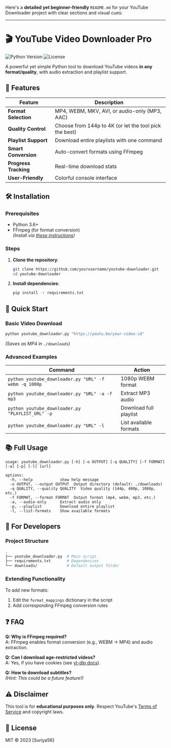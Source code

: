 Here's a **detailed yet beginner-friendly** `README.md` for your YouTube Downloader project with clear sections and visual cues:

---

# 🎬 YouTube Video Downloader Pro

![Python Version](https://img.shields.io/badge/python-3.6%2B-blue)
![License](https://img.shields.io/badge/license-MIT-green)

A powerful yet simple Python tool to download YouTube videos **in any format/quality**, with audio extraction and playlist support.

## 🌟 Features

| Feature | Description |
|---------|-------------|
| **Format Selection** | MP4, WEBM, MKV, AVI, or audio-only (MP3, AAC) |
| **Quality Control** | Choose from 144p to 4K (or let the tool pick the best) |
| **Playlist Support** | Download entire playlists with one command |
| **Smart Conversion** | Auto-convert formats using FFmpeg |
| **Progress Tracking** | Real-time download stats |
| **User-Friendly** | Colorful console interface |

## 🛠️ Installation

### Prerequisites
- Python 3.6+
- FFmpeg (for format conversion)  
  *(Install via [these instructions](https://ffmpeg.org/download.html))*

### Steps
1. **Clone the repository**:
   ```bash
   git clone https://github.com/yourusername/youtube-downloader.git
   cd youtube-downloader
   ```

2. **Install dependencies**:
   ```bash
   pip install -r requirements.txt
   ```

## 🚀 Quick Start

### Basic Video Download
```bash
python youtube_downloader.py "https://youtu.be/your-video-id"
```
*(Saves as MP4 in `./downloads`)*

### Advanced Examples
| Command | Action |
|---------|--------|
| `python youtube_downloader.py "URL" -f webm -q 1080p` | 1080p WEBM format |
| `python youtube_downloader.py "URL" -a -f mp3` | Extract MP3 audio |
| `python youtube_downloader.py "PLAYLIST_URL" -p` | Download full playlist |
| `python youtube_downloader.py "URL" -l` | List available formats |

## 📚 Full Usage
```text
usage: youtube_downloader.py [-h] [-o OUTPUT] [-q QUALITY] [-f FORMAT] [-a] [-p] [-l] [url]

options:
  -h, --help            show help message
  -o OUTPUT, --output OUTPUT  Output directory (default: ./downloads)
  -q QUALITY, --quality QUALITY  Video quality (144p, 480p, 1080p, etc.)
  -f FORMAT, --format FORMAT  Output format (mp4, webm, mp3, etc.)
  -a, --audio-only      Extract audio only
  -p, --playlist        Download entire playlist
  -l, --list-formats    Show available formats
```

## 🧰 For Developers

### Project Structure
```bash
.
├── youtube_downloader.py  # Main script
├── requirements.txt       # Dependencies
└── downloads/             # Default output folder
```

### Extending Functionality
To add new formats:
1. Edit the `format_mappings` dictionary in the script
2. Add corresponding FFmpeg conversion rules

## ❓ FAQ

**Q: Why is FFmpeg required?**  
A: FFmpeg enables format conversion (e.g., WEBM → MP4) and audio extraction.

**Q: Can I download age-restricted videos?**  
A: Yes, if you have cookies (see [yt-dlp docs](https://github.com/yt-dlp/yt-dlp#cookies)).

**Q: How to download subtitles?**  
*(Hint: This could be a future feature!)*

## ⚠️ Disclaimer
This tool is for **educational purposes only**. Respect YouTube's [Terms of Service](https://www.youtube.com/t/terms) and copyright laws.

## 📜 License
MIT © 2023 [Suriya56]

